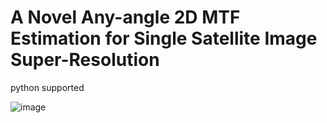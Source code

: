 # A Novel Any-angle 2D MTF Estimation for Single Satellite Image Super-Resolution
python supported


![image](https://github.com/RSingKK/A-Novel-Any-angle-2D-MTF-Estimation/assets/49096921/7a95b8b2-507d-487c-a059-4b22d3ca7202)
